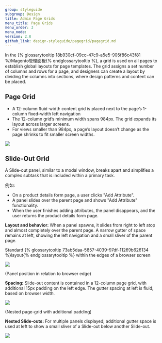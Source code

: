 ```yaml
---
group: styleguide
subgroup: Design
title: Admin Page Grids
menu_title: Page Grids
menu_order: 3
menu_node:
version: 2.0
github_link: design-styleguide/pagegrid/pagegrid.md
---
```

In the {% glossarytooltip 18b930cf-09cc-47c9-a5e5-905f86c43f81 %}Magento管理面板{% endglossarytooltip %}, a grid is used on all pages to establish global layouts for page templates. The grid assigns a set number of columns and rows for a page, and designers can create a layout by dividing the columns into sections, where design patterns and content can be placed.

<h2 id="page">Page Grid</h2>

<ul>
	<li>A 12-column fluid-width content grid is placed next to the page’s 1-column fixed-width left navigation</li>
	<li>The 12-column grid’s minimum width spans 984px. The grid expands its layout across larger screens.</li>
	<li>For views smaller than 984px, a page’s layout doesn’t change as the page shrinks to fit smaller screen widths.</li>
</ul>

<img src="img/PageGrid.png">

<h2 id="slide-out">Slide-Out Grid</h2>

A Slide-out panel, similar to a modal window, breaks apart and simplifies a complex subtask that is included within a primary task.

例如:
<ul>
	<li>On a product details form page, a user clicks "Add Attribute".</li>
	<li>A panel slides over the parent page and shows "Add Attribute" functionality.</li>
	<li>When the user finishes adding attributes, the panel disappears, and the user returns the 		product details form page.</li>
</ul>

<b>Layout and behavior:</b> When a panel spawns, it slides from right to left atop and almost completely over the parent page. A narrow gutter of space remains at left, showing the left navigation and a small sliver of the parent page.

Standard {% glossarytooltip 73ab5daa-5857-4039-97df-11269b626134 %}layout{% endglossarytooltip %} within the edges of a browser screen

<img src="img/slideout-panel7.png">

(Panel position in relation to browser edge)

<b>Spacing:</b> Slide-out content is contained in a 12-column page grid, with additional 15px padding on the left edge. The gutter spacing at left is fluid, based on browser width.

<img src="img/slideout-panel8.png">

(Nested page-grid with additional padding)

<b>Nested Slide-outs:</b> For multiple panels displayed, additional gutter space is used at left to show a small sliver of a Slide-out below another Slide-out.

<img src="img/slideout-panel9.png">
